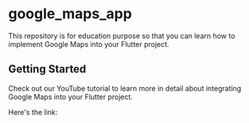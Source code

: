 # google_maps_app
This repository is for education purpose so that you can learn how to implement Google Maps into your Flutter project. 




## Getting Started

Check out our YouTube tutorial to learn more in detail about integrating Google Maps into your Flutter project.

Here's the link: 
